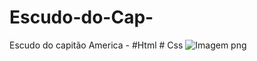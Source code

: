 # Escudo-do-Cap-
Escudo do capitão America  - #Html # Css
![Imagem png](https://user-images.githubusercontent.com/101493095/169590344-abc0019c-a08e-46e5-bb7d-74a30528fa99.png)
